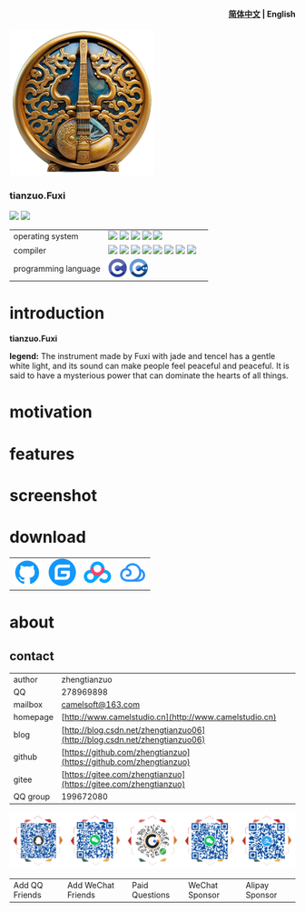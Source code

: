 <h4 align="right"><strong><a href="README.md">简体中文</a></strong> | English</h4>

![](img/logo.png)

### tianzuo.Fuxi

![](https://img.shields.io/badge/release-1.0.0.0-blue.svg)
![](https://img.shields.io/badge/date-0.0.0-orange.svg)

||||
|--|--|--|
|operating system|![](https://img.shields.io/badge/os-windows_7+-blue.svg) ![](https://img.shields.io/badge/os-macos_10.14+-lightgrey.svg) ![](https://img.shields.io/badge/os-ubuntu_20.04+-orange.svg) ![](https://img.shields.io/badge/os-android_5.0+-green.svg) ![](https://img.shields.io/badge/os-ios_12.0+-lightgrey.svg)||
|compiler|![](https://img.shields.io/badge/c++-11-blue.svg) ![](https://img.shields.io/badge/msvc-14.0-blue.svg) ![](https://img.shields.io/badge/msvc-14.1-blue.svg) ![](https://img.shields.io/badge/msvc-14.2-blue.svg) ![](https://img.shields.io/badge/msvc-14.3-blue.svg) ![](https://img.shields.io/badge/ndk-21.3-green.svg) ![](https://img.shields.io/badge/llvm-10.0-lightgrey.svg) ![](https://img.shields.io/badge/gcc-9.4-orange.svg)||
|programming language|![](img/C.png) ![](img/C__.png)||
# introduction

**tianzuo.Fuxi** 

**legend:**
The instrument made by Fuxi with jade and tencel has a gentle white light, and its sound can make people feel peaceful and peaceful. It is said to have a mysterious power that can dominate the hearts of all things.

# motivation

# features

# screenshot

# download

|||||
|--|--|--|--|
|[![download](img/com_btnGitHub.svg)](https://github.com/zhengtianzuo/tianzuo.Fuxi/releases)|[![download](img/com_btnGitee.svg)](https://gitee.com/zhengtianzuo/tianzuo.Fuxi/releases)|[![download](img/down_baidu.svg)](https://pan.baidu.com/s/13gNg0oykjTK8sLIFzB9iNA?pwd=1234)|[![download](img/down_weiyun.svg)](https://share.weiyun.com/ReeeXXwu)|

# about
## contact

||||
|--|--|--|
|author|zhengtianzuo||
|QQ|278969898||
|mailbox|camelsoft@163.com||
|homepage|[http://www.camelstudio.cn](http://www.camelstudio.cn)||
|blog|[http://blog.csdn.net/zhengtianzuo06](http://blog.csdn.net/zhengtianzuo06)||
|github|[https://github.com/zhengtianzuo](https://github.com/zhengtianzuo)||
|gitee|[https://gitee.com/zhengtianzuo](https://gitee.com/zhengtianzuo)||
|QQ group|199672080||

![](img/allinone.png)

||||||
|--|--|--|--|--|
|Add QQ Friends|Add WeChat Friends|Paid Questions|WeChat Sponsor|Alipay Sponsor|




